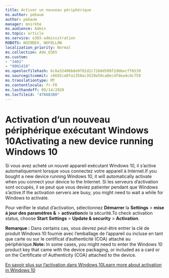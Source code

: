 ```yaml
---
title: Activer un nouveau périphérique
ms.author: pebaum
author: pebaum
manager: mnirkhe
ms.audience: Admin
ms.topic: article
ms.service: o365-administration
ROBOTS: NOINDEX, NOFOLLOW
localization_priority: Normal
ms.collection: Adm_O365
ms.custom:
- "3402"
- "9001418"
ms.openlocfilehash: 6c8a32496b8e9f82d2c72b0d509f2dbbecff6539
ms.sourcegitcommit: c6692ce0fa1358ec3529e59ca0ecdfdea4cdc759
ms.translationtype: MT
ms.contentlocale: fr-FR
ms.lasthandoff: 09/14/2020
ms.locfileid: "47668380"
---
```

# <a name="activating-a-new-device-running-windows-10"></a><span data-ttu-id="93a29-102">Activation d’un nouveau périphérique exécutant Windows 10</span><span class="sxs-lookup"><span data-stu-id="93a29-102">Activating a new device running Windows 10</span></span>

<span data-ttu-id="93a29-103">Si vous avez acheté un nouvel appareil exécutant Windows 10, il s’active automatiquement lorsque vous connectez votre appareil à Internet.</span><span class="sxs-lookup"><span data-stu-id="93a29-103">If you bought a new device running Windows 10, it will automatically activate when you connect your device to the Internet.</span></span> <span data-ttu-id="93a29-104">Si les serveurs d’activation sont occupés, il se peut que vous deviez patienter pendant que Windows s’active.</span><span class="sxs-lookup"><span data-stu-id="93a29-104">If the activation servers are busy, you might need to wait a while for Windows to activate.</span></span>

<span data-ttu-id="93a29-105">Pour vérifier le statut d’activation, sélectionnez **Démarrer** la **Settings**  >  **mise à jour des paramètres &**  >  **activation**de la sécurité.</span><span class="sxs-lookup"><span data-stu-id="93a29-105">To check activation status, choose **Start** **Settings** > **Update & security** > **Activation**.</span></span>

<span data-ttu-id="93a29-106">**Remarque :** Dans certains cas, vous devrez peut-être entrer la clé de produit Windows 10 fournie avec l’emballage de l’appareil ou incluse en tant que carte ou sur le certificat d’authenticité (COA) attaché au périphérique.</span><span class="sxs-lookup"><span data-stu-id="93a29-106">**Note:** In some cases, you might need to enter the Windows 10 product key that came with the device packaging, or included as a card or on the Certificate of Authenticity (COA) attached to the device.</span></span>

[<span data-ttu-id="93a29-107">En savoir plus sur l’activation dans Windows 10</span><span class="sxs-lookup"><span data-stu-id="93a29-107">Learn more about activation in Windows 10</span></span>](https://support.microsoft.com/help/12440)